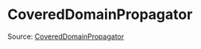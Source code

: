 # CoveredDomainPropagator

Source: [CoveredDomainPropagator](../../../csrc/scheduler/pointwise.cpp#L634)
